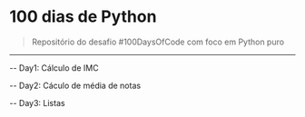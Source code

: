 # 100 dias de Python

> Repositório do desafio #100DaysOfCode com foco em Python puro

---

-- Day1: Cálculo de IMC

-- Day2: Cáculo de média de notas

-- Day3: Listas
